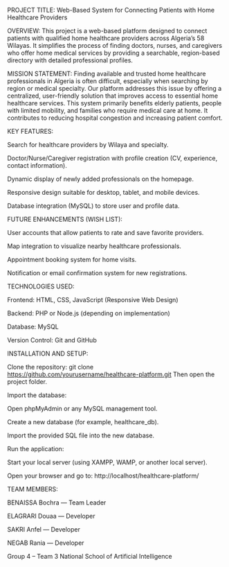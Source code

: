 PROJECT TITLE:
Web-Based System for Connecting Patients with Home Healthcare Providers

OVERVIEW:
This project is a web-based platform designed to connect patients with qualified home healthcare providers across Algeria’s 58 Wilayas. It simplifies the process of finding doctors, nurses, and caregivers who offer home medical services by providing a searchable, region-based directory with detailed professional profiles.

MISSION STATEMENT:
Finding available and trusted home healthcare professionals in Algeria is often difficult, especially when searching by region or medical specialty.
Our platform addresses this issue by offering a centralized, user-friendly solution that improves access to essential home healthcare services.
This system primarily benefits elderly patients, people with limited mobility, and families who require medical care at home. It contributes to reducing hospital congestion and increasing patient comfort.

KEY FEATURES:

Search for healthcare providers by Wilaya and specialty.

Doctor/Nurse/Caregiver registration with profile creation (CV, experience, contact information).

Dynamic display of newly added professionals on the homepage.

Responsive design suitable for desktop, tablet, and mobile devices.

Database integration (MySQL) to store user and profile data.

FUTURE ENHANCEMENTS (WISH LIST):

User accounts that allow patients to rate and save favorite providers.

Map integration to visualize nearby healthcare professionals.

Appointment booking system for home visits.

Notification or email confirmation system for new registrations.

TECHNOLOGIES USED:

Frontend: HTML, CSS, JavaScript (Responsive Web Design)

Backend: PHP or Node.js (depending on implementation)

Database: MySQL

Version Control: Git and GitHub

INSTALLATION AND SETUP:

Clone the repository:
git clone https://github.com/yourusername/healthcare-platform.git
Then open the project folder.

Import the database:

Open phpMyAdmin or any MySQL management tool.

Create a new database (for example, healthcare_db).

Import the provided SQL file into the new database.

Run the application:

Start your local server (using XAMPP, WAMP, or another local server).

Open your browser and go to:
http://localhost/healthcare-platform/

TEAM MEMBERS:

BENAISSA Bochra — Team Leader

ELAGRARI Douaa — Developer

SAKRI Anfel — Developer

NEGAB Rania — Developer

Group 4 – Team 3
National School of Artificial Intelligence
